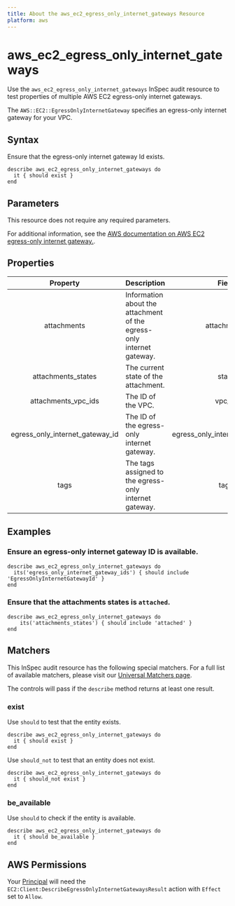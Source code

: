 ```yaml
---
title: About the aws_ec2_egress_only_internet_gateways Resource
platform: aws
---
```


# aws_ec2_egress_only_internet_gateways

Use the `aws_ec2_egress_only_internet_gateways` InSpec audit resource to test properties of multiple AWS EC2 egress-only internet gateways.

The `AWS::EC2::EgressOnlyInternetGateway` specifies an egress-only internet gateway for your VPC.

## Syntax

Ensure that the egress-only internet gateway Id exists.

    describe aws_ec2_egress_only_internet_gateways do
      it { should exist }
    end

## Parameters

This resource does not require any required parameters.

For additional information, see the [AWS documentation on AWS EC2 egress-only internet gateway.](https://docs.aws.amazon.com/AWSCloudFormation/latest/UserGuide/aws-resource-ec2-egressonlyinternetgateway.html).

## Properties

| Property  | Description | Field |
| :---: | :--- | :---: |
| attachments | Information about the attachment of the egress-only internet gateway. | attachments |
| attachments_states | The current state of the attachment. | state |
| attachments_vpc_ids | The ID of the VPC. | vpc_id |
| egress_only_internet_gateway_id | The ID of the egress-only internet gateway. | egress_only_internet_gateway_id |
| tags | The tags assigned to the egress-only internet gateway. | tags |

## Examples

### Ensure an egress-only internet gateway ID is available.

    describe aws_ec2_egress_only_internet_gateways do
      its('egress_only_internet_gateway_ids') { should include 'EgressOnlyInternetGatewayId' }
    end

### Ensure that the attachments states is `attached`.

    describe aws_ec2_egress_only_internet_gateways do
        its('attachments_states') { should include 'attached' }
    end

## Matchers

This InSpec audit resource has the following special matchers. For a full list of available matchers, please visit our [Universal Matchers page](https://www.inspec.io/docs/reference/matchers/).

The controls will pass if the `describe` method returns at least one result.

### exist

Use `should` to test that the entity exists.

    describe aws_ec2_egress_only_internet_gateways do
      it { should exist }
    end

Use `should_not` to test that an entity does not exist.

    describe aws_ec2_egress_only_internet_gateways do
      it { should_not exist }
    end

### be_available

Use `should` to check if the entity is available.

    describe aws_ec2_egress_only_internet_gateways do
      it { should be_available }
    end

## AWS Permissions

Your [Principal](https://docs.aws.amazon.com/IAM/latest/UserGuide/intro-structure.html#intro-structure-principal) will need the `EC2:Client:DescribeEgressOnlyInternetGatewaysResult` action with `Effect` set to `Allow`.
